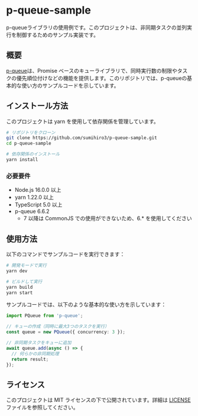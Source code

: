 # p-queue-sample

p-queueライブラリの使用例です。このプロジェクトは、非同期タスクの並列実行を制御するためのサンプル実装です。

## 概要

[p-queue](https://github.com/sindresorhus/p-queue)は、Promise ベースのキューライブラリで、同時実行数の制限やタスクの優先順位付けなどの機能を提供します。このリポジトリでは、p-queueの基本的な使い方のサンプルコードを示しています。

## インストール方法

このプロジェクトは yarn を使用して依存関係を管理しています。

```bash
# リポジトリをクローン
git clone https://github.com/sumihiro3/p-queue-sample.git
cd p-queue-sample

# 依存関係のインストール
yarn install
```

### 必要要件

- Node.js 16.0.0 以上
- yarn 1.22.0 以上
- TypeScript 5.0 以上
- p-queue 6.6.2
    - 7 以降は CommonJS での使用ができないため、6.* を使用してください

## 使用方法

以下のコマンドでサンプルコードを実行できます：

```bash
# 開発モードで実行
yarn dev

# ビルドして実行
yarn build
yarn start
```

サンプルコードでは、以下のような基本的な使い方を示しています：

```typescript
import PQueue from 'p-queue';

// キューの作成（同時に最大3つのタスクを実行）
const queue = new PQueue({ concurrency: 3 });

// 非同期タスクをキューに追加
await queue.add(async () => {
  // 何らかの非同期処理
  return result;
});
```

## ライセンス

このプロジェクトは MIT ライセンスの下で公開されています。詳細は [LICENSE](LICENSE) ファイルを参照してください。
